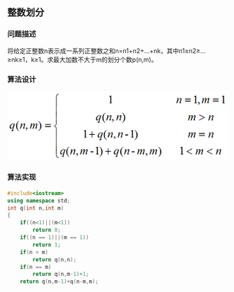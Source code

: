 ## 整数划分

### 问题描述

将给定正整数n表示成一系列正整数之和n=n1+n2+…+nk，其中n1≥n2≥…≥nk≥1，k≥1。求最大加数不大于m的划分个数p(n,m)。


### 算法设计

![](image/2021-03-31-16-39-06.png)

### 算法实现
```C++
#include<iostream>
using namespace std;
int q(int n,int m)
{
	if((n<1)||(m<1))
		return 0;
	if((n == 1)||(m == 1))
		return 1;
	if(n < m)
		return q(n,n);
	if(n == m)
		return q(n,m-1)+1;
	return q(n,m-1)+q(n-m,m);
```

